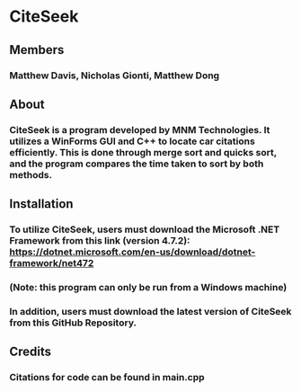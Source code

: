 # CiteSeek 

## Members

### Matthew Davis, Nicholas Gionti, Matthew Dong

## About

### CiteSeek is a program developed by MNM Technologies. It utilizes a WinForms GUI and C++ to locate car citations efficiently. This is done through merge sort and quicks sort, and the program compares the time taken to sort by both methods.

## Installation

### To utilize CiteSeek, users must download the Microsoft .NET Framework from this link (version 4.7.2): https://dotnet.microsoft.com/en-us/download/dotnet-framework/net472

### (Note: this program can only be run from a Windows machine)

### In addition, users must download the latest version of CiteSeek from this GitHub Repository.

## Credits 

### Citations for code can be found in main.cpp



